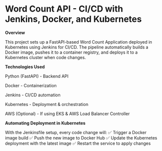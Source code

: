 # Word Count API - CI/CD with Jenkins, Docker, and Kubernetes



**Overview**

This project sets up a FastAPI-based Word Count Application deployed in Kubernetes using Jenkins for CI/CD. The pipeline automatically builds a Docker image, pushes it to a container registry, and deploys it to a Kubernetes cluster when code changes.

**Technologies Used**

Python (FastAPI) - Backend API

Docker - Containerization

Jenkins - CI/CD automation

Kubernetes - Deployment & orchestration

AWS (Optional) - If using EKS & AWS Load Balancer Controller

**Automating Deployment in Kubernetes**

With the Jenkinsfile setup, every code change will:
✅ Trigger a Docker image build
✅ Push the new image to Docker Hub
✅ Update the Kubernetes deployment with the latest image
✅ Restart the service to apply changes
